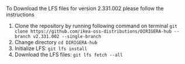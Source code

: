 To Download the LFS files for version 2.331.002 please follow the instructions

1. Clone the repository by running following command on terminal `git clone https://github.com/ikea-oss-distributions/DIRIGERA-hub --branch v2.331.002 --single-branch`
4. Change directory `cd DIRIGERA-hub`
5. Initialize LFS: `git lfs install`
6. Download the LFS files: `git lfs fetch --all`
